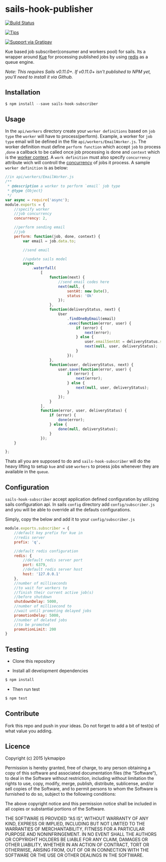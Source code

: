 sails-hook-publisher
====================

[![Build Status](https://travis-ci.org/lykmapipo/sails-hook-subscriber.svg?branch=master)](https://travis-ci.org/lykmapipo/sails-model-new)

[![Tips](https://img.shields.io/gratipay/lykmapipo.svg)](https://gratipay.com/lykmapipo/)

[![Support via Gratipay](https://cdn.rawgit.com/gratipay/gratipay-badge/2.3.0/dist/gratipay.svg)](https://gratipay.com/lykmapipo/)

Kue based job subscriber(consumer and workers pool) for sails. Its a wrapper around [Kue](https://github.com/learnboost/kue) for processing published jobs by using [redis](https://github.com/antirez/redis) as a queue engine.

*Note: This requires Sails v0.11.0+.  If v0.11.0+ isn't published to NPM yet, you'll need to install it via Github.*

## Installation
```js
$ npm install --save sails-hook-subscriber
```

## Usage
In the `api/workers` directory create your `worker definitions` based on `job type` the `worker` will have to process(perform). Example, a worker for `job type` email will be defined in the file `api/workers/EmailWorker.js`. The worker definition must define `perform function` which accept `job` to process ,`done` a callback to be called once job processing is done and `context` which is the [worker context](https://github.com/learnboost/kue#pause-processing). A `work definition` must also specify `concurrency` attribute wich will controll the [concurrency](https://github.com/learnboost/kue#processing-concurrency) of jobs it process. A sample `worker definition` is as below:

```js
//in api/workers/EmailWorker.js
/**
 * @description a worker to perform `email` job type
 * @type {Object}
 */
var async = require('async');
module.exports = {
    //specify worker
    //job concurrency
    concurrency: 2,

    //perform sending email
    //job
    perform: function(job, done, context) {
        var email = job.data.to;

        //send email

        //update sails model
        async
            .waterfall(
                [
                    function(next) {
                        //send email codes here
                        next(null, {
                            sentAt: new Date(),
                            status: 'Ok'
                        });
                    },
                    function(deliveryStatus, next) {
                        User
                            .findOneByEmail(email)
                            .exec(function(error, user) {
                                if (error) {
                                    next(error);
                                } else {
                                    user.emailSentAt = deliveryStatus.sentAt
                                    next(null, user, deliveryStatus);
                                }
                            });
                    },
                    function(user, deliveryStatus, next) {
                        user.save(function(error, user) {
                            if (error) {
                                next(error);
                            } else {
                                next(null, user, deliveryStatus);
                            }
                        });
                    }
                ],
                function(error, user, deliveryStatus) {
                    if (error) {
                        done(error);
                    } else {
                        done(null, deliveryStatus);
                    }
                });
    }

};
``` 
Thats all you are supposed to do and `sails-hook-subscriber` will do the heavy lifting to setup `kue` and use  `workers` to proess jobs whenever they are available in the `queue`.

## Configuration
`sails-hook-subscriber` accept application defined configuration by utilizing sails configuration api. In sails `config` directory add `config/subscriber.js` and you will be able to override all the defauts configurations.

Simply, copy the below and add it to your `config/subscriber.js`
```js
module.exports.subscriber = {
    //default key prefix for kue in
    //redis server
    prefix: 'q',

    //default redis configuration
    redis: {
        //default redis server port
        port: 6379,
        //default redis server host
        host: '127.0.0.1'
    },
    //number of milliseconds
    //to wait for workers to 
    //finish their current active job(s)
    //before shutdown
    shutdownDelay: 5000,
    //number of millisecond to
    //wait until promoting delayed jobs
    promotionDelay: 5000,
    //number of delated jobs
    //to be promoted
    promotionLimit: 200
}
```


## Testing

* Clone this repository

* Install all development dependencies

```sh
$ npm install
```
* Then run test

```sh
$ npm test
```

## Contribute

Fork this repo and push in your ideas. 
Do not forget to add a bit of test(s) of what value you adding.

## Licence

Copyright (c) 2015 lykmapipo

Permission is hereby granted, free of charge, to any person obtaining a copy of this software and associated documentation files (the “Software”), to deal in the Software without restriction, including without limitation the rights to use, copy, modify, merge, publish, distribute, sublicense, and/or sell copies of the Software, and to permit persons to whom the Software is furnished to do so, subject to the following conditions:

The above copyright notice and this permission notice shall be included in all copies or substantial portions of the Software.

THE SOFTWARE IS PROVIDED “AS IS”, WITHOUT WARRANTY OF ANY KIND, EXPRESS OR IMPLIED, INCLUDING BUT NOT LIMITED TO THE WARRANTIES OF MERCHANTABILITY, FITNESS FOR A PARTICULAR PURPOSE AND NONINFRINGEMENT. IN NO EVENT SHALL THE AUTHORS OR COPYRIGHT HOLDERS BE LIABLE FOR ANY CLAIM, DAMAGES OR OTHER LIABILITY, WHETHER IN AN ACTION OF CONTRACT, TORT OR OTHERWISE, ARISING FROM, OUT OF OR IN CONNECTION WITH THE SOFTWARE OR THE USE OR OTHER DEALINGS IN THE SOFTWARE. 